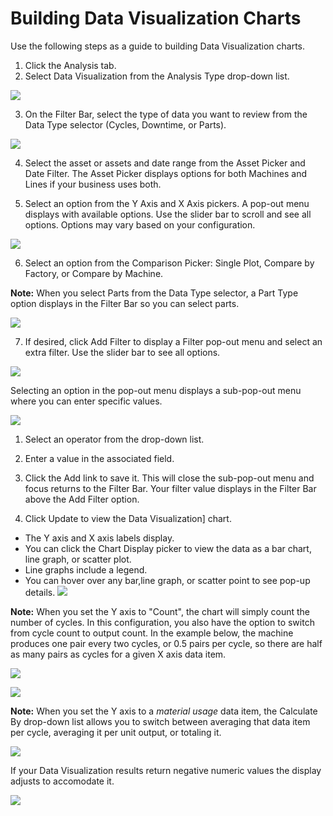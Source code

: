 # Building Data Visualization Charts

Use the following steps as a guide to building Data Visualization charts.

1. Click the Analysis tab.
2. Select Data Visualization from the Analysis Type drop-down list.

  ![](/assets/dataViz7_24_16.png)

3. On the Filter Bar, select the type of data you want to review from the Data Type selector \(Cycles, Downtime, or Parts\).

  ![](/assets/dataVizSelect7_24_16.png)

4. Select the asset or assets and date range from the Asset Picker and Date Filter. The Asset Picker displays options for both Machines and Lines if your business uses both.



5. Select an option from the Y Axis and X Axis pickers. A pop-out menu displays with available options. Use the slider bar to scroll and see all options. Options may vary based on your configuration.

  ![](/assets/dataVizYAxis7_24_16.png)

6. Select an option from the Comparison Picker: Single Plot, Compare by Factory, or Compare by Machine.

 **Note:** When you select Parts from the Data Type selector, a Part Type option displays in the Filter Bar so you can select parts.

 ![](/assets/dataVizpartsOptionB.png)

7. If desired, click Add Filter to display a Filter pop-out menu and select an extra filter. Use the slider bar to see all options.

  ![](/assets/dataVizAddFilter7_24_16.png)

  Selecting an option in the pop-out menu displays a sub-pop-out menu where you can enter specific values.

  ![](/assets/dataVizSetFiltera7_24_16.png)

  1. Select an operator from the drop-down list.
  2. Enter a value in the associated field.
  3. Click the Add link to save it. This will close the sub-pop-out menu and focus returns to the Filter Bar. Your filter value displays in the Filter Bar above the Add Filter option.

8. Click Update to view the Data Visualization\] chart.

  * The Y axis and X axis labels display. 
  * You can click the Chart Display picker to view the data as a bar chart, line graph, or scatter plot.
  * Line graphs include a legend. 
  * You can hover over any bar,line graph, or scatter point to see pop-up details.
    ![](analysisTabDataVisChart.png)


**Note:** When you set the Y axis to "Count", the chart will simply count the number of cycles. In this configuration, you also have the option to switch from cycle count to output count. In the example below, the machine produces one pair every two cycles, or 0.5 pairs per cycle, so there are half as many pairs as cycles for a given X axis data item.

![](/assets/AnalysisTabDataVizYAxisCount7_25_16.png)

![](/assets/AnalysisTabDataVizYAxisCount1_7_25_16.png)

**Note:** When you set the Y axis to a _material usage_ data item, the Calculate By drop-down list allows you to switch between averaging that data item per cycle, averaging it per unit output, or totaling it.

![](/assets/DataViz_MaterialUsage7_25_16.png)

If your Data Visualization results return negative numeric values the display adjusts to accomodate it.

![](/assets/dataVizNegativeNum.png)


